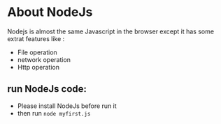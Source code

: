 # About NodeJs

Nodejs is almost the same Javascript in the browser except it has some extrat features like :
+ File operation
+ network operation
+ Http operation

## run NodeJs code:
+ Please install NodeJs before run it
+ then run `node myfirst.js`

